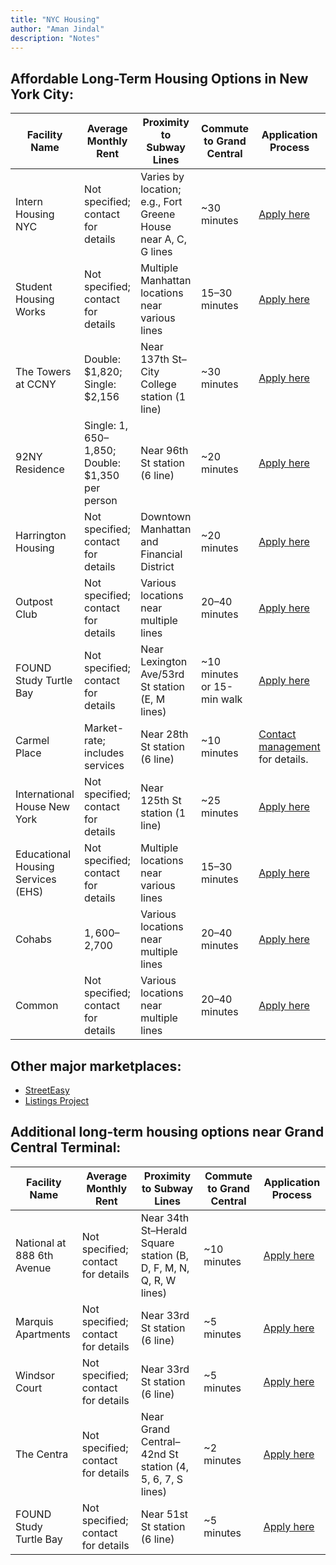 ```yaml
---
title: "NYC Housing"
author: "Aman Jindal"
description: "Notes"
---
```


## Affordable Long-Term Housing Options in New York City:

| Facility Name             | Average Monthly Rent       | Proximity to Subway Lines                          | Commute to Grand Central | Application Process                                                                                          |
|---------------------------|----------------------------|---------------------------------------------------|--------------------------|--------------------------------------------------------------------------------------------------------------|
| Intern Housing NYC        | Not specified; contact for details | Varies by location; e.g., Fort Greene House near A, C, G lines | ~30 minutes              | <a href="https://interns.nyc/" target="_blank">Apply here</a>                                               |
| Student Housing Works     | Not specified; contact for details | Multiple Manhattan locations near various lines    | 15–30 minutes            | <a href="https://studenthousingworks.com/" target="_blank">Apply here</a>                                   |
| The Towers at CCNY        | Double: $1,820; Single: $2,156 | Near 137th St–City College station (1 line)        | ~30 minutes              | <a href="https://ccnytowers.com/" target="_blank">Apply here</a>                                            |
| 92NY Residence            | Single: $1,650–$1,850; Double: $1,350 per person | Near 96th St station (6 line)             | ~20 minutes              | <a href="https://www.92ny.org/residence" target="_blank">Apply here</a>                                     |
| Harrington Housing        | Not specified; contact for details | Downtown Manhattan and Financial District          | ~20 minutes              | <a href="https://www.harringtonhousing.com/location/new-york-city" target="_blank">Apply here</a>           |
| Outpost Club              | Not specified; contact for details | Various locations near multiple lines               | 20–40 minutes            | <a href="https://outpost-club.com/nyc-intern-housing" target="_blank">Apply here</a>                        |
| FOUND Study Turtle Bay    | Not specified; contact for details | Near Lexington Ave/53rd St station (E, M lines)     | ~10 minutes or 15-min walk | <a href="https://www.foundstudy.com/turtlebay" target="_blank">Apply here</a>                               |
| Carmel Place              | Market-rate; includes services     | Near 28th St station (6 line)                       | ~10 minutes              | <a href="https://en.wikipedia.org/wiki/Carmel_Place" target="_blank">Contact management</a> for details.    |
| International House New York | Not specified; contact for details | Near 125th St station (1 line)                      | ~25 minutes              | <a href="https://www.ihouse-nyc.org/" target="_blank">Apply here</a>                                        |
| Educational Housing Services (EHS) | Not specified; contact for details | Multiple locations near various lines               | 15–30 minutes            | <a href="https://www.studenthousing.org/" target="_blank">Apply here</a>                                    |
| Cohabs                   | $1,600–$2,700              | Various locations near multiple lines               | 20–40 minutes            | <a href="https://www.cohabs.com/" target="_blank">Apply here</a>                                            |
| Common                   | Not specified; contact for details | Various locations near multiple lines               | 20–40 minutes            | <a href="https://www.common.com/" target="_blank">Apply here</a>                                            |

## Other major marketplaces:

- <a href="https://streeteasy.com/" target="_blank">StreetEasy</a>
- <a href="https://www.listingsproject.com/" target="_blank">Listings Project</a>

## Additional long-term housing options near Grand Central Terminal:

| Facility Name                     | Average Monthly Rent | Proximity to Subway Lines                          | Commute to Grand Central | Application Process                                                                                              |
|-----------------------------------|----------------------|----------------------------------------------------|--------------------------|--------------------------------------------------------------------------------------------------------------|
| National at 888 6th Avenue        | Not specified; contact for details | Near 34th St–Herald Square station (B, D, F, M, N, Q, R, W lines) | ~10 minutes              | <a href="https://www.nationalcorporatehousing.com/new-york-metro/national888sixthavenue-1" target="_blank">Apply here</a>           |
| Marquis Apartments                | Not specified; contact for details | Near 33rd St station (6 line)                     | ~5 minutes               | <a href="https://www.marquisapts.com/" target="_blank">Apply here</a>           |
| Windsor Court                     | Not specified; contact for details | Near 33rd St station (6 line)                     | ~5 minutes               | <a href="https://www.relatedrentals.com/apartment-rentals/new-york-city/midtown/windsor-court" target="_blank">Apply here</a>           |
| The Centra                        | Not specified; contact for details | Near Grand Central–42nd St station (4, 5, 6, 7, S lines) | ~2 minutes               | <a href="https://www.thecentranyc.com/" target="_blank">Apply here</a>           |
| FOUND Study Turtle Bay            | Not specified; contact for details | Near 51st St station (6 line)                     | ~5 minutes               | <a href="https://www.foundstudy.com/turtlebay" target="_blank">Apply here</a>           |

## 

